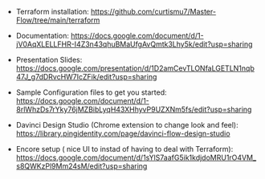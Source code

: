 * Terraform installation: https://github.com/curtismu7/Master-Flow/tree/main/terraform

* Documentation: https://docs.google.com/document/d/1-jV0AqXLELLFHR-I4Z3n43qhuBMaUfgAvQmtk3Lhy5k/edit?usp=sharing
  
* Presentation Slides:  https://docs.google.com/presentation/d/1D2amCevTLONfaLGETLN1nqb47J_g7dDRvcHW7IcZFik/edit?usp=sharing

* Sample Configuration files to get you started: https://docs.google.com/document/d/1-8rlWhzDs7rYky76jMZBibLyqH43XHhyvP9UZXNm5fs/edit?usp=sharing

* Davinci Design Studio (Chrome extension to change look and feel): https://library.pingidentity.com/page/davinci-flow-design-studio

* Encore setup ( nice UI to instad of having to deal with Terraform): https://docs.google.com/document/d/1sYlS7aafG5ik1kdjdoMRU1rO4VM_s8QWKzPl9Mm24sM/edit?usp=sharing





